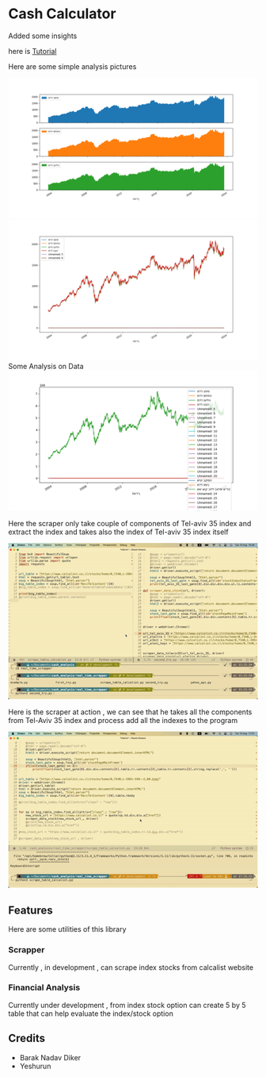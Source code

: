 


# Cash Calculator 

Added some insights 

here is [Tutorial](https://barakdiker123.github.io/CashAnalysis/)

Here are some simple analysis pictures 

![First analyis](pictures/Figure_1.png)
![Some Analyzed data](pictures/Some_analysis.png)
Some Analysis on Data 
![show data](pictures/first_data_show.png)

Here the scraper only take couple of components of Tel-aviv 35 index and extract the index 
and takes also the index of Tel-aviv 35 index itself

![Gif sample](pictures/sample123.gif)

Here is the scraper at action , we can see that he takes all the components from Tel-Aviv 35 
index and process add all the indexes to the program 


![Gif sample2](pictures/sample2.gif)

## Features 

Here are some utilities of this library 

### Scrapper 
Currently , in development , can scrape index stocks from calcalist website 

### Financial Analysis 

Currently under development , from index stock option can create 5 by 5 table that can help evaluate the index/stock option 



## Credits 

* Barak Nadav Diker 
* Yeshurun 
